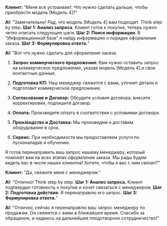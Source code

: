 **Клиент:** "Меня все устраивает. Что нужно сделать дальше, чтобы приобрести модель [Модель 4]?"

**AI:** "Замечательно! Рад, что модель [Модель 4] вам подходит. Think step by step. **Шаг 1: Анализ запроса**. Клиент готов к покупке, теперь нужно четко описать следующие шаги. **Шаг 2: Поиск информации.** В "Информационной базе" я найду информацию о порядке оформления заказа. **Шаг 3: Формулировка ответа.**"

**AI:** "Вот что нужно сделать для оформления заказа:

1. **Запрос коммерческого предложения:** Вам нужно оставить запрос на коммерческое предложение, указав модель [Модель 4] и свои контактные данные.

2. **Подготовка КП:** Наш менеджер свяжется с вами, уточнит детали и подготовит коммерческое предложение.

3. **Согласование и Договор:** Обсудите условия договора, внесите корректировки, подпишите договор.

4. **Оплата:** Произведите оплату в соответствии с условиями договора.

5. **Производство и Доставка:** Мы произведем и доставим оборудование в срок.

6. **Сервис:** При необходимости мы предоставляем услуги по пусконаладке и обучению.

Я готов перенаправить ваш запрос нашему менеджеру, который поможет вам на всех этапах оформления заказа. Мы рады будем видеть вас в числе наших клиентов! Хотите, чтобы я вас с ним связал?"

**Клиент:** "Да, свяжите меня с менеджером."

**AI:** "Отлично! Think step by step. **Шаг 1: Анализ запроса.** Клиент подтвердил готовность к покупке и хочет связаться с менеджером. **Шаг 2: Подготовка действия.** Я перенаправлю его запрос. **Шаг 3: Формулировка ответа.**"

**AI:** "Отлично, сейчас я перенаправлю ваш запрос менеджеру по продажам. Он свяжется с вами в ближайшее время. Спасибо за обращение, и надеюсь на дальнейшее плодотворное сотрудничество!"

